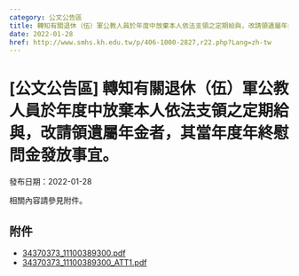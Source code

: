 ```yaml
---
category: 公文公告區
title: 轉知有關退休（伍）軍公教人員於年度中放棄本人依法支領之定期給與，改請領遺屬年金者，其當年度年終慰問金發放事宜。
date: 2022-01-28
href: http://www.smhs.kh.edu.tw/p/406-1000-2827,r22.php?Lang=zh-tw
---
```


# [公文公告區] 轉知有關退休（伍）軍公教人員於年度中放棄本人依法支領之定期給與，改請領遺屬年金者，其當年度年終慰問金發放事宜。
發布日期：2022-01-28

<div><div></div><div>相關內容請參見附件。</div></div>

## 附件
- [34370373_11100389300.pdf](https://www.smhs.kh.edu.tw/var/file/0/1000/attach/14/pta_2526_1774078_29743.pdf)
- [34370373_11100389300_ATT1.pdf](https://www.smhs.kh.edu.tw/var/file/0/1000/attach/14/pta_2527_1303354_29743.pdf)
